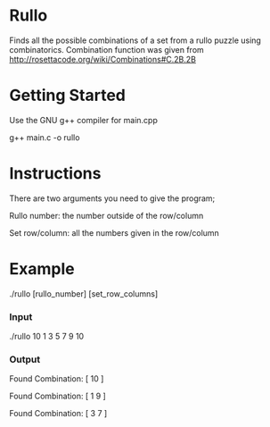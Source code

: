 # Rullo
Finds all the possible combinations of a set from a rullo puzzle using combinatorics. Combination function was given from http://rosettacode.org/wiki/Combinations#C.2B.2B

# Getting Started
Use the GNU g++ compiler for main.cpp

g++ main.c -o rullo

# Instructions
There are two arguments you need to give the program;

Rullo number: the number outside of the row/column

Set row/column: all the numbers given in the row/column

# Example
./rullo [rullo_number] [set_row_columns]

### Input
./rullo 10 1 3 5 7 9 10

### Output
Found Combination: [ 10 ]

Found Combination: [ 1 9 ]

Found Combination: [ 3 7 ]
